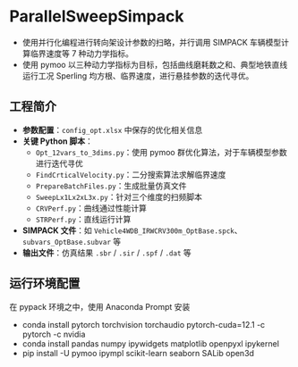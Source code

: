 # ParallelSweepSimpack

- 使用并行化编程进行转向架设计参数的扫略，并行调用 SIMPACK 车辆模型计算临界速度等 7 种动力学指标。
- 使用 pymoo 以三种动力学指标为目标，包括曲线磨耗数之和、典型地铁直线运行工况 Sperling 均方根、临界速度，进行悬挂参数的迭代寻优。

## 工程简介

- **参数配置**：`config_opt.xlsx` 中保存的优化相关信息
- **关键 Python 脚本**：
  - `Opt_12vars_to_3dims.py`：使用 pymoo 群优化算法，对于车辆模型参数进行迭代寻优
  - `FindCrticalVelocity.py`：二分搜索算法求解临界速度
  - `PrepareBatchFiles.py`：生成批量仿真文件
  - `SweepLx1Lx2xL3x.py`：针对三个维度的扫频脚本
  - `CRVPerf.py`：曲线通过性能计算
  - `STRPerf.py`：直线运行计算
- **SIMPACK 文件**：如 `Vehicle4WDB_IRWCRV300m_OptBase.spck`、`subvars_OptBase.subvar` 等
- **输出文件**：仿真结果 `.sbr` / `.sir` / `.spf` / `.dat` 等

## 运行环境配置

在 pypack 环境之中，使用 Anaconda Prompt 安装

- conda install pytorch torchvision torchaudio pytorch-cuda=12.1 -c pytorch -c nvidia
- conda install pandas numpy ipywidgets matplotlib openpyxl ipykernel
- pip install -U pymoo ipympl scikit-learn seaborn SALib open3d
